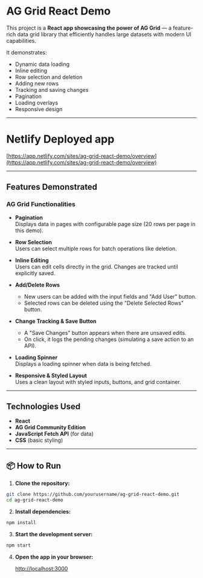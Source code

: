 # AG Grid React Demo

This project is a **React app showcasing the power of AG Grid** — a feature-rich data grid library that efficiently handles large datasets with modern UI capabilities.

It demonstrates:

- Dynamic data loading
- Inline editing
- Row selection and deletion
- Adding new rows
- Tracking and saving changes
- Pagination
- Loading overlays
- Responsive design

---
# Netlify Deployed app

[https://app.netlify.com/sites/ag-grid-react-demo/overview](https://app.netlify.com/sites/ag-grid-react-demo/overview)

---

## Features Demonstrated

### AG Grid Functionalities

- **Pagination**  
  Displays data in pages with configurable page size (20 rows per page in this demo).

- **Row Selection**  
  Users can select multiple rows for batch operations like deletion.

- **Inline Editing**  
  Users can edit cells directly in the grid. Changes are tracked until explicitly saved.

- **Add/Delete Rows**  
  - New users can be added with the input fields and "Add User" button.
  - Selected rows can be deleted using the "Delete Selected Rows" button.

- **Change Tracking & Save Button**  
  - A "Save Changes" button appears when there are unsaved edits.
  - On click, it logs the pending changes (simulating a save action to an API).

- **Loading Spinner**  
  Displays a loading spinner when data is being fetched.

- **Responsive & Styled Layout**  
  Uses a clean layout with styled inputs, buttons, and grid container.

---

## Technologies Used

- **React**
- **AG Grid Community Edition**
- **JavaScript Fetch API** (for data)
- **CSS** (basic styling)

---

## 📦 How to Run

1. **Clone the repository:**

  ```bash
  git clone https://github.com/yourusername/ag-grid-react-demo.git
  cd ag-grid-react-demo
  ```

2. **Install dependencies:**

  ```bash
  npm install
  ```

3. **Start the development server:**

  ```bash
  npm start
  ```

4. **Open the app in your browser:**

   [http://localhost:3000](http://localhost:3000)
